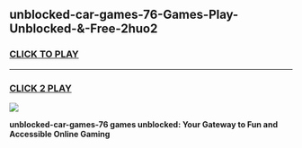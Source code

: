 
## unblocked-car-games-76-Games-Play-Unblocked-&-Free-2huo2
<h3>
<a href="https://premium76.site?title=unblocked-car-games-76&ref=24A">CLICK TO PLAY</a></h3>
<hr>

<h3>
<a href="https://premium76.site?title=unblocked-car-games-76&ref=24A">CLICK 2 PLAY</a>
  
</h3>

<a href="https://premium76.site?title=unblocked-car-games-76&ref=24A"><img src="https://clearcache.store/games.png"></a>


**unblocked-car-games-76 games unblocked: Your Gateway to Fun and Accessible Online Gaming**

